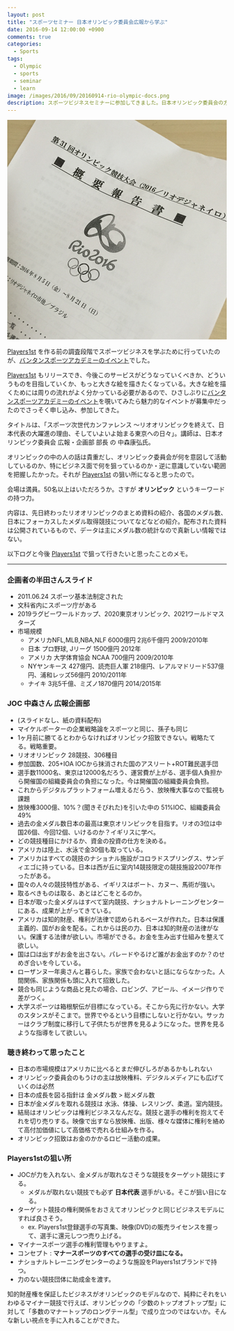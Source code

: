 ```yaml
---
layout: post
title: "スポーツセミナー 日本オリンピック委員会広報から学ぶ"
date: 2016-09-14 12:00:00 +0900
comments: true
categories:
  - Sports
tags:
  - Olympic
  - sports
  - seminar
  - learn
image: /images/2016/09/20160914-rio-olympic-docs.png
description: スポーツビジネスセミナーに参加してきました。日本オリンピック委員会の方が講師で「リオオリンピックを終えて、日本代表の大躍進の理由、そしていよいよ始まる東京への日々」というタイトルです。
---
```

![Docs](/images/2016/09/20160914-rio-olympic-docs.png)

[Players1st][] を作る前の調査段階でスポーツビジネスを学ぶために行っていたのが、[バンタンスポーツアカデミーのイベント][]でした。

[Players1st][] もリリースでき、今後このサービスがどうなっていくべきか、どういうものを目指していくか、もっと大きな絵を描きたくなっている。大きな絵を描くためには周りの流れがよく分かっている必要があるので、ひさしぶりに[バンタンスポーツアカデミーのイベント][]を覗いてみたら魅力的なイベントが募集中だったのでさっそく申し込み、参加してきた。

タイトルは、「スポーツ次世代カンファレンス 〜リオオリンピックを終えて、日本代表の大躍進の理由、そしていよいよ始まる東京への日々」。講師は、日本オリンピック委員会 広報・企画部 部長 の 中森康弘氏。

オリンピックの中の人の話は貴重だし、オリンピック委員会が何を意図して活動しているのか、特にビジネス面で何を狙っているのか・逆に意識していない範囲を把握したかった。それが [Players1st][] の狙い所になると思ったので。

会場は満員。50名以上はいただろうか。さすが **オリンピック** というキーワードの持つ力。

内容は、先日終わったリオオリンピックのまとめ資料の紹介、各国のメダル数、日本にフォーカスしたメダル取得競技についてなどなどの紹介。配布された資料は公開されているもので、データは主にメダル数の統計なので真新しい情報ではない。

以下ログと今後 [Players1st][] で狙って行きたいと思ったことのメモ。

<!-- more -->

<hr>

### 企画者の半田さんスライド

- 2011.06.24 スポーツ基本法制定された
- 文科省内にスポーツ庁がある
- 2019ラグビーワールドカップ、2020東京オリンピック、2021ワールドマスターズ
- 市場規模
    - アメリカNFL,MLB,NBA,NLF 6000億円 2兆6千億円 2009/2010年
    - 日本 プロ野球, Jリーグ 1500億円 2012年
    - アメリカ 大学体育協会 NCAA 700億円 2009/2010年
    - NYヤンキース 427億円、読売巨人軍 218億円、レアルマドリード537億円、浦和レッズ56億円 2010/2011年
    - ナイキ 3兆5千億、ミズノ1870億円 2014/2015年

### JOC 中森さん 広報企画部

- (スライドなし、紙の資料配布)
- マイケルポーターの企業戦略論をスポーツと同じ、孫子も同じ
- 1ヶ月前に勝てるとわからなければオリンピック招致できない。戦略たてる。戦略重要。
- リオオリンピック 28競技、306種目
- 参加国数、205+IOA IOCから抹消された国のアスリート+ROT難民選手団
- 選手数11000名、東京は12000名だろう、運営費が上がる、選手個人負担から開催国の組織委員会の負担になった。今は開催国の組織委員会負担。
- これからデジタルプラットフォーム増えるだらう、放映権大事なので監視も課題
- 放映権3000億、10%？(聞きそびれた)を引いた中の 51%IOC、組織委員会49%
- 過去の金メダル数日本の最高は東京オリンピックを目指す。リオの3位は中国26個、今回12個、いけるのか？イギリスに学べ。
- どの競技種目にかけるか、資金の投資の仕方を決める。
- アメリカは陸上、水泳で金30個も取っている。
- アメリカはすべての競技のナショナル施設がコロラドスプリングス、サンディエゴに持っている。日本は西が丘に室内14競技限定の競技施設2007年作ったがある。
- 国々の人々の競技特性がある、イギリスはボート、カヌー、馬術が強い。
- 取るべきものは取る、あとはどこをとるのか。
- 日本が取った金メダルはすべて室内競技、ナショナルトレーニングセンターにある、成果が上がってきている。
- アメリカは知的財産、権利が法律で認められるベースが作れた。日本は保護主義的、国がお金を配る。これからは民の力、日本は知的財産の法律がない。保護する法律が欲しい。市場ができる。お金を生み出す仕組みを整えて欲しい。
- 国は口は出すがお金を出さない。パレードやるけど誰がお金出すのか？のせめぎ合いを今している。
- ローザンヌ一年奥さんと暮らした。家族で会わないと話にならなかった。人間関係、家族関係も頭に入れて招致した。
- 競合も同じような商品と見たの場合、ロビング、アピール、イメージ作りで差がつく。
- 大学スポーツは箱根駅伝が目標になっている。そこから先に行かない。大学のスタンスがそこまで。世界でやるという目標にしないと行かない。サッカーはクラブ制度に移行して子供たちが世界を見るようになった。世界を見るような指導をして欲しい。

### 聴き終わって思ったこと

- 日本の市場規模はアメリカに比べるとまだ伸びしろがあるかもしれない
- オリンピック委員会のもうけの主は放映権料、デジタルメディアにも広げていくのは必然
- 日本の成長を図る指針は 金メダル数 > 総メダル数
- 日本が金メダルを取れる競技は 水泳、体操、レスリング、柔道。室内競技。
- 結局はオリンピックは権利ビジネスなんだな。競技と選手の権利を抱えてそれを切り売りする。映像で出すなら放映権、出版、様々な媒体に権利を絡めて高付加価値にして高価格で売れる仕組みを作る。
- オリンピック招致はお金のかかるロビー活動の成果。

### Players1stの狙い所
- JOCが力を入れない、金メダルが取れなさそうな競技をターゲット競技にする。
    - メダルが取れない競技でも必ず **日本代表** 選手がいる。そこが狙い目になる。
- ターゲット競技の権利関係をおさえてオリンピックと同じビジネスモデルにすれば良さそう。
    - ex. Players1st登録選手の写真集、映像(DVD)の販売ライセンスを握って、選手に還元しつつ売り上げる。
- マイナースポーツ選手の権利管理もやりますよ。
- コンセプト : **マナースポーツのすべての選手の受け皿になる。**
- ナショナルトレーニングセンターのような施設をPlayers1stブランドで持つ。
- 力のない競技団体に助成金を渡す。

知的財産権を保証したビジネスがオリンピックのモデルなので、純粋にそれをいわゆるマイナー競技で行えば、オリンピックの「少数のトップオブトップ型」に対して「多数のマナートップのロングテール型」で成り立つのではないか。そんな新しい視点を手に入れることができた。


[バンタンスポーツアカデミーのイベント]: http://www.vantan-sports.com/event/
[Players1st]: https://players1.st/
